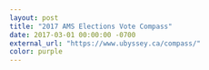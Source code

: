 ```yaml
---
layout: post
title: "2017 AMS Elections Vote Compass"
date: 2017-03-01 00:00:00 -0700
external_url: "https://www.ubyssey.ca/compass/"
color: purple
---
```

